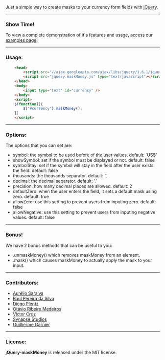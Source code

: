 Just a simple way to create masks to your currency form fields with [jQuery](http://jquery.com/).

***
### Show Time!

To view a complete demonstration of it's features and usage, access our [examples page](http://plentz.org/maskmoney)!

***
### Usage:
``` html
	<head>
		<script src="//ajax.googleapis.com/ajax/libs/jquery/1.6.1/jquery.min.js" type="text/javascript"></script>
		<script src="jquery.maskMoney.js" type="text/javascript"></script>
	</head>
	<body>
		<input type="text" id="currency" />
	</body>
	<script>
	$(function(){
		$("#currency").maskMoney();
	})
	</script>
``` 

***
### Options:

The options that you can set are:

 * symbol: the symbol to be used before of the user values. default: 'US$'
 * showSymbol: set if the symbol must be displayed or not. default: false
 * symbolStay: set if the symbol will stay in the field after the user exists the field. default: false
 * thousands: the thousands separator. default: ','
 * decimal: the decimal separator. default: '.'
 * precision: how many decimal places are allowed. default: 2
 * defaultZero: when the user enters the field, it sets a default mask using zero. default: true
 * allowZero: use this setting to prevent users from inputing zero. default: false
 * allowNegative: use this setting to prevent users from inputing negative values. default: false

***
### Bonus!

We have 2 bonus methods that can be useful to you:

 * .unmaskMoney() which removes maskMoney from an element.
 * .mask() which causes maskMoney to actually apply the mask to your input.

***
### Contributors:

 * [Aurélio Saraiva](mailto:aureliosaraiva@gmail.com)
 * [Raul Pereira da Silva](http://raulpereira.com)
 * [Diego Plentz](http://plentz.org)
 * [Otávio Ribeiro Medeiros](http://github.com/otaviomedeiros)
 * [Víctor Cruz](http://github.com/xtream)
 * [Synapse Studios](http://github.com/synapsestudios)
 * [Guilherme Garnier](http://blog.guilhermegarnier.com/)

***
### License:

__jQuery-maskMoney__ is released under the MIT license.